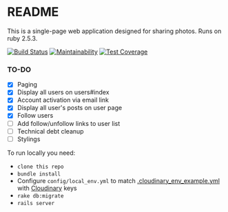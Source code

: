 # README

This is a single-page web application designed for sharing photos.
Runs on ruby 2.5.3.

[![Build Status](https://travis-ci.org/d3mash/photofeedApp.svg?branch=master)](https://travis-ci.org/d3mash/photofeedApp) 
[![Maintainability](https://api.codeclimate.com/v1/badges/9c375803480dc8a5800f/maintainability)](https://codeclimate.com/github/d3mash/photofeedApp/maintainability)
[![Test Coverage](https://api.codeclimate.com/v1/badges/9c375803480dc8a5800f/test_coverage)](https://codeclimate.com/github/d3mash/photofeedApp/test_coverage)
### TO-DO
- [x] Paging 
- [x] Display all users on users#index
- [x] Account activation via email link
- [x] Display all user's posts on user page
- [x] Follow users
- [ ] Add follow/unfollow links to user list
- [ ] Technical debt cleanup
- [ ] Stylings

To run locally you need: 
* `clone this repo`
* `bundle install`
* Configure `config/local_env.yml` to match [.cloudinary_env_example.yml]([.cloudinary_env_example.yml]) with [Cloudinary](https://cloudinary.com/) keys
* `rake db:migrate`
* `rails server`
